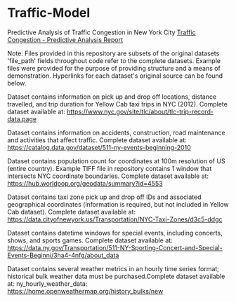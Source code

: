 # Traffic-Model
Predictive Analysis of Traffic Congestion in New York City
[Traffic Congestion - Predictive Analysis Report](https://drive.google.com/file/d/1SVdhQwlwLd6-ig5ymF7pqaolIsLxyzg7/view?usp=sharing)

Note: Files provided in this repository are  subsets of the original datasets 'file_path' fields throughout code refer to the complete datasets. Example files were provided for the purpose of providing structure and a means of demonstration. Hyperlinks for each dataset's original source can be found below. 

Dataset contains information on pick up and drop off locations, distance travelled, and trip duration for Yellow Cab taxi trips in NYC (2012).
Complete dataset available at: https://www.nyc.gov/site/tlc/about/tlc-trip-record-data.page 

Dataset contains information on accidents, construction, road maintenance and activities that affect traffic.
Complete dataset available at: https://catalog.data.gov/dataset/511-ny-events-beginning-2010

Dataset contains population count for coordinates at 100m resolution of US (entire country).
Example TIFF file in repository contains 1 window that intersects NYC coordinate boundaries.
Complete dataset available at: https://hub.worldpop.org/geodata/summary?id=4553

Dataset contains taxi zone pick up and drop off IDs and associated geographical coordinates (information is required, but not included in Yellow Cab dataset).
Complete dataset available at: https://data.cityofnewyork.us/Transportation/NYC-Taxi-Zones/d3c5-ddgc

Dataset contains datetime windows for special events, including concerts, shows, and sports games.
Complete dataset available at: https://data.ny.gov/Transportation/511-NY-Sporting-Concert-and-Special-Events-Beginni/3ha4-4nfg/about_data

Dataset contains several weather metrics in an hourly time series format; historical bulk weather data must be purchased.Complete dataset available at: ny_hourly_weather_data: https://home.openweathermap.org/history_bulks/new
